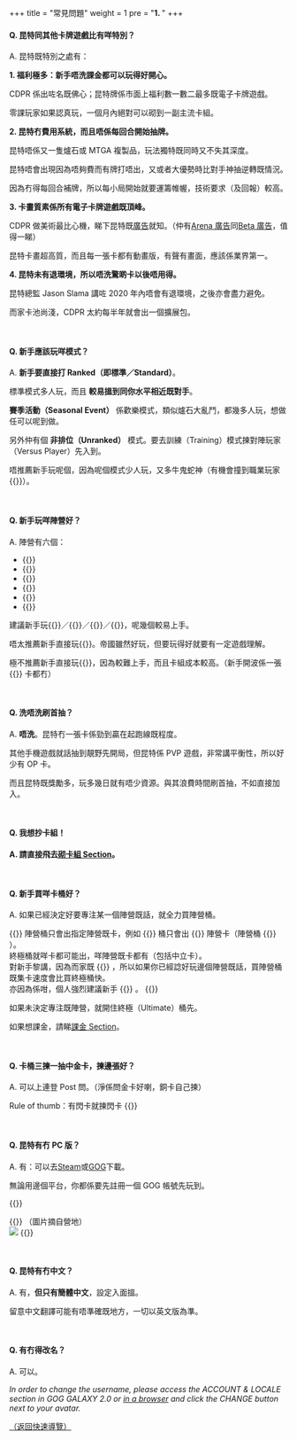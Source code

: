 +++
title = "常見問題"
weight = 1
pre = "<b>1. </b>"
+++

#### Q. 昆特同其他卡牌遊戲比有咩特別？

A. 昆特既特別之處有：

**1. 福利極多：新手唔洗課金都可以玩得好開心。**

CDPR 係出咗名既佛心；昆特牌係市面上福利數一數二最多既電子卡牌遊戲。

零課玩家如果認真玩，一個月內絕對可以砌到一副主流卡組。

**2. 昆特冇費用系統，而且唔係每回合開始抽牌。**

昆特唔係又一隻爐石或 MTGA 複製品，玩法獨特既同時又不失其深度。

昆特唔會出現因為唔夠費而有牌打唔出，又或者大優勢時比對手神抽逆轉既情況。

因為冇得每回合補牌，所以每小局開始就要運籌帷幄，技術要求（及回報）較高。

**3. 卡畫質素係所有電子卡牌遊戲既頂峰。**

CDPR 做美術最比心機，睇下昆特既[廣告](https://youtu.be/spcsH14-U9E)就知。（仲有[Arena 廣告](https://youtu.be/HuTymdxW_9s)同[Beta 廣告](https://youtu.be/5yu7FVZOyAo)，值得一睇）

昆特卡畫超高質，而且每一張卡都有動畫版，有聲有畫面，應該係業界第一。

**4. 昆特未有退環境，所以唔洗驚啲卡以後唔用得。**

昆特總監 Jason Slama 講咗 2020 年內唔會有退環境，之後亦會盡力避免。

而家卡池尚淺，CDPR 太約每半年就會出一個擴展包。

&nbsp;

#### Q. 新手應該玩咩模式？

A. **新手要直接打 Ranked（即標準／Standard）**。

標準模式多人玩，而且 **較易搵到同你水平相近既對手**。

**賽季活動（Seasonal Event）** 係歡樂模式，類似爐石大亂鬥，都幾多人玩，想做任可以呢到做。

另外仲有個 **非排位（Unranked）** 模式。要去訓練（Training）模式揀對陣玩家（Versus Player）先入到。

唔推薦新手玩呢個，因為呢個模式少人玩，又多牛鬼蛇神（有機會撞到職業玩家 {{<gif src="images/sosad.gif">}}）。

&nbsp;

#### Q. 新手玩咩陣營好？

A. 陣營有六個：

- {{<class name="NR" text="北方領域（Northern Realms／NR）">}}
- {{<class name="ST" text="松鼠黨（Scoia’tael／ST）">}}
- {{<class name="MO" text="怪獸（Monsters／MO）">}}
- {{<class name="NG" text="尼弗迦德（Nilfgaard／NG；又稱帝國）">}}
- {{<class name="SK" text="史凱利格（Skellige／SK；又稱群島）">}}
- {{<class name="SY" text="辛迪加（Syndicate／SY；新陣營）">}}

建議新手玩{{<class name="ST" text="松鼠黨">}}／{{<class name="NR" text="北方領域">}}／{{<class name="MO" text="怪獸">}}／{{<class name="SK" text="史凱利格">}}，呢幾個較易上手。

唔太推薦新手直接玩{{<class name="NG" text="尼弗迦德">}}。帝國雖然好玩，但要玩得好就要有一定遊戲理解。

極不推薦新手直接玩{{<class name="SY" text="辛迪加">}}，因為較難上手，而且卡組成本較高。（新手開波係一張{{<class name="SY" text="辛迪加">}} 卡都冇）

&nbsp;

#### Q. 洗唔洗刷首抽？

A. **唔洗**。昆特冇一張卡係勁到贏在起跑線既程度。

其他手機遊戲就話抽到靚野先開局，但昆特係 PVP 遊戲，非常講平衡性，所以好少有 OP 卡。

而且昆特既獎勵多，玩多幾日就有唔少資源。與其浪費時間刷首抽，不如直接加入。

&nbsp;

#### **Q. 我想抄卡組！**

**A. 請直接飛去[砌卡組 Section](../deckbuilding/)。**

&nbsp;

#### Q. 新手買咩卡桶好？

A. 如果已經決定好要專注某一個陣營既話，就全力買陣營桶。

{{<expand2 title="（原因）">}}
陣營桶只會出指定陣營既卡，例如 {{<class name="MO" text="怪獸">}} 桶只會出 {{<class name="MO" text="怪獸">}} 陣營卡（陣營桶 {{<class name="bold" text="唔會出中立卡">}} ）。
<br/>
終極桶就咩卡都可能出，咩陣營既卡都有（包括中立卡）。
<br/>
對新手黎講，因為而家既 {{<class name="bold" text="成型卡組主要都係由陣營卡組成">}} ，所以如果你已經諗好玩邊個陣營既話，買陣營桶既集卡速度會比買終極桶快。
<br/>
亦因為係咁，個人強烈建議新手 {{<class name="bold" text="盡快選擇專注既陣營">}} 。
{{</expand2>}}

如果未決定專注既陣營，就開住終極（Ultimate）桶先。

如果想課金，請睇[課金 Section](../paidcontent/)。

&nbsp;

#### Q. 卡桶三揀一抽中金卡，揀邊張好？

A. 可以上連登 Post 問。（淨係問金卡好喇，銅卡自己揀）

Rule of thumb：有閃卡就揀閃卡 {{<gif src="images/yup.gif">}}

&nbsp;

#### Q. 昆特有冇 PC 版？

A. 有：可以去[Steam](https://store.steampowered.com/app/1284410/)或[GOG](https://www.gog.com/game/gwent_the_witcher_card_game)下載。

無論用邊個平台，你都係要先註冊一個 GOG 帳號先玩到。

{{<class name="MO" text="PC 版(Steam/GOG)同手機版(iOS/Android)可以共用同一個 GOG 帳號。">}}

{{<expand2 title="如果你係用Apple ID入坑，但又想玩PC版，請睇：">}}
（圖片摘自營地）
<br/>
<span style="display: inline-block;">
<img src="images/iOS.png" style="margin: unset;"/>
</span>
{{</expand2>}}

&nbsp;

#### Q. 昆特有冇中文？

A. 有，**但只有簡體中文**，設定入面搵。

留意中文翻譯可能有唔準確既地方，一切以英文版為準。

&nbsp;

#### Q. 有冇得改名？

A. 可以。

_In order to change the username, please access the ACCOUNT & LOCALE section in GOG GALAXY 2.0 or [in a browser](https://www.gog.com/account/settings/personal) and click the CHANGE button next to your avatar._

[（返回快速導覽）](../#quicknav)
